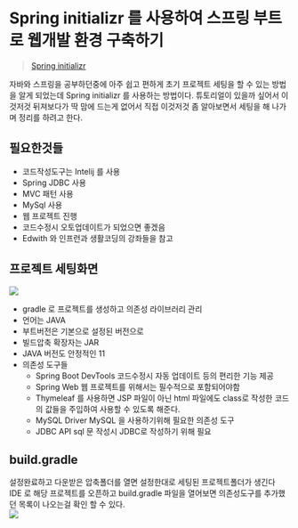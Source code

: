# Spring initializr 를 사용하여 스프링 부트로 웹개발 환경 구축하기

> [Spring initializr](https://start.spring.io/)  

자바와 스프링을 공부하던중에 아주 쉽고 편하게 초기 프로젝트 세팅을 할 수 있는 방법을 알게 되었는데 Spring initializr 를 사용하는 방법이다. 튜토리얼이 있을까 싶어서 이것저것 뒤져보다가 딱 맘에 드는게 없어서 직접 이것저것 좀 알아보면서 세팅을 해 나가며 정리를 하려고 한다.

## 필요한것들
- 코드작성도구는 Intelij 를 사용
- Spring JDBC 사용
- MVC 패턴 사용
- MySql 사용
- 웹 프로젝트 진행
- 코드수정시 오토업데이트가 되었으면 좋겠음
- Edwith 와 인프런과 생활코딩의 강좌들을 참고

## 프로젝트 세팅화면
![](https://i.ibb.co/NNGTR7n/2020-11-05-10-42-42.png)  

- gradle 로 프로젝트를 생성하고 의존성 라이브러리 관리
- 언어는 JAVA
- 부트버전은 기본으로 설정된 버전으로
- 빌드압축 확장자는 JAR
- JAVA 버전도 안정적인 11
- 의존성 도구들
  - Spring Boot DevTools 코드수정시 자동 업데이트 등의 편리한 기능 제공
  - Spring Web 웹 프로젝트를 위해서는 필수적으로 포함되어야함
  - Thymeleaf 를 사용하면 JSP 파일이 아닌 html 파일에도 class로 작성한 코드의 값들을 주입하여 사용할 수 있도록 해준다.
  - MySQL Driver MySQL 을 사용하기위해 필요한 의존성 도구
  - JDBC API sql 문 작성시 JDBC로 작성하기 위해 필요


## build.gradle
설정완료하고 다운받은 압축폴더를 열면 설정한대로 세팅된 프로젝트폴더가 생긴다 IDE 로 해당 프로젝트를 오픈하고 build.gradle 파일을 열어보면 의존성도구를 추가했던 목록이 나오는걸 확인 할 수 있다.  
![](https://i.ibb.co/gPTDwty/2020-11-06-8-52-29.png)